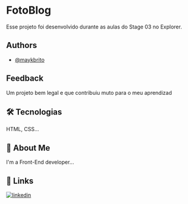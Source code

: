 
# FotoBlog

Esse projeto foi desenvolvido durante as aulas do Stage 03 no Explorer.
## Authors

- [@maykbrito](https://www.github.com/maykbrito)


## Feedback

Um projeto bem legal e que contribuiu muto para o meu aprendizad


## 🛠 Tecnologias
HTML, CSS...


## 🚀 About Me
I'm a Front-End developer...


## 🔗 Links

[![linkedin](https://img.shields.io/badge/linkedin-0A66C2?style=for-the-badge&logo=linkedin&logoColor=white)](https://www.linkedin.com/in/ivanrods)


